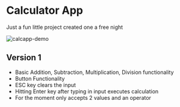 # Calculator App
Just a fun little project created one a free night

![calcapp-demo](https://github.com/user-attachments/assets/fa4c2c90-8387-4c9b-8ccb-2f70bb68d7c6)

## Version 1
- Basic Addition, Subtraction, Multiplication, Division functionality
- Button Functionality
- ESC key clears the input
- Hitting Enter key after typing in input executes calculation
- For the moment only accepts 2 values and an operator


